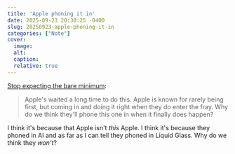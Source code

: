 ```yaml
---
title: 'Apple phoning it in'
date: 2025-09-23 20:30:25 -0400
slug: 20250923-apple-phoning-it-in
categories: ["Note"]
cover: 
  image: 
  alt: 
  caption: 
  relative: true
---
```


[Stop expecting the bare minimum](https://birchtree.me/blog/stop-expecting-the-bare-minimum/):

> Apple's waited a long time to do this. Apple is known for rarely being first, but coming in and doing it right when they do enter the fray. Why do we think they'll phone this one in when it finally does happen?

I think it's because that Apple isn't _this_ Apple. I think it's because they phoned in AI and as far as I can tell they 
phoned in Liquid Glass. Why do we think they _won't_?

